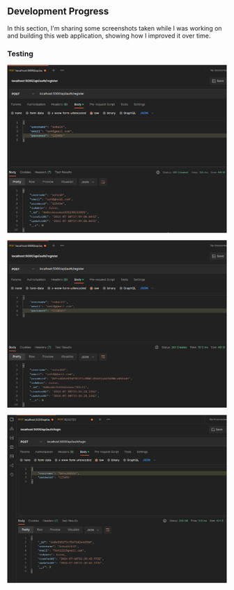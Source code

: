 ## Development Progress

In this section, I'm sharing some screenshots taken while I was working on and building this web application, showing how I improved it over time.

### Testing
![authRoute-PostmanTest](01-authRoute-PostmanTest.png)

![EncryptedPasswordAES-PostmanTest](02-EncryptedPasswordAES-PostmanTest.png)

![HidePasswordAES-PostmanTest](03-HidePasswordAES-PostmanTest.png)







